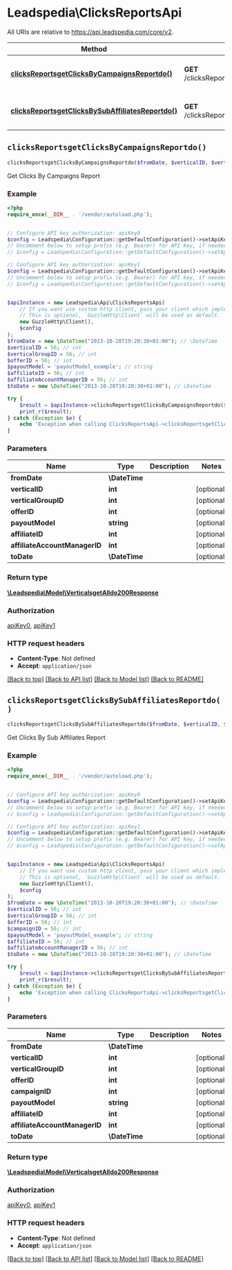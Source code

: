 # Leadspedia\ClicksReportsApi

All URIs are relative to https://api.leadspedia.com/core/v2.

Method | HTTP request | Description
------------- | ------------- | -------------
[**clicksReportsgetClicksByCampaignsReportdo()**](ClicksReportsApi.md#clicksReportsgetClicksByCampaignsReportdo) | **GET** /clicksReports/getClicksByCampaignsReport.do | Get Clicks By Campaigns Report
[**clicksReportsgetClicksBySubAffiliatesReportdo()**](ClicksReportsApi.md#clicksReportsgetClicksBySubAffiliatesReportdo) | **GET** /clicksReports/getClicksBySubAffiliatesReport.do | Get Clicks By Sub Affiliates Report


## `clicksReportsgetClicksByCampaignsReportdo()`

```php
clicksReportsgetClicksByCampaignsReportdo($fromDate, $verticalID, $verticalGroupID, $offerID, $payoutModel, $affiliateID, $affiliateAccountManagerID, $toDate): \Leadspedia\Model\VerticalsgetAlldo200Response
```

Get Clicks By Campaigns Report

### Example

```php
<?php
require_once(__DIR__ . '/vendor/autoload.php');


// Configure API key authorization: apiKey0
$config = Leadspedia\Configuration::getDefaultConfiguration()->setApiKey('api_key', 'YOUR_API_KEY');
// Uncomment below to setup prefix (e.g. Bearer) for API key, if needed
// $config = Leadspedia\Configuration::getDefaultConfiguration()->setApiKeyPrefix('api_key', 'Bearer');

// Configure API key authorization: apiKey1
$config = Leadspedia\Configuration::getDefaultConfiguration()->setApiKey('api_secret', 'YOUR_API_KEY');
// Uncomment below to setup prefix (e.g. Bearer) for API key, if needed
// $config = Leadspedia\Configuration::getDefaultConfiguration()->setApiKeyPrefix('api_secret', 'Bearer');


$apiInstance = new Leadspedia\Api\ClicksReportsApi(
    // If you want use custom http client, pass your client which implements `GuzzleHttp\ClientInterface`.
    // This is optional, `GuzzleHttp\Client` will be used as default.
    new GuzzleHttp\Client(),
    $config
);
$fromDate = new \DateTime("2013-10-20T19:20:30+01:00"); // \DateTime
$verticalID = 56; // int
$verticalGroupID = 56; // int
$offerID = 56; // int
$payoutModel = 'payoutModel_example'; // string
$affiliateID = 56; // int
$affiliateAccountManagerID = 56; // int
$toDate = new \DateTime("2013-10-20T19:20:30+01:00"); // \DateTime

try {
    $result = $apiInstance->clicksReportsgetClicksByCampaignsReportdo($fromDate, $verticalID, $verticalGroupID, $offerID, $payoutModel, $affiliateID, $affiliateAccountManagerID, $toDate);
    print_r($result);
} catch (Exception $e) {
    echo 'Exception when calling ClicksReportsApi->clicksReportsgetClicksByCampaignsReportdo: ', $e->getMessage(), PHP_EOL;
}
```

### Parameters

Name | Type | Description  | Notes
------------- | ------------- | ------------- | -------------
 **fromDate** | **\DateTime**|  |
 **verticalID** | **int**|  | [optional]
 **verticalGroupID** | **int**|  | [optional]
 **offerID** | **int**|  | [optional]
 **payoutModel** | **string**|  | [optional]
 **affiliateID** | **int**|  | [optional]
 **affiliateAccountManagerID** | **int**|  | [optional]
 **toDate** | **\DateTime**|  | [optional]

### Return type

[**\Leadspedia\Model\VerticalsgetAlldo200Response**](../Model/VerticalsgetAlldo200Response.md)

### Authorization

[apiKey0](../../README.md#apiKey0), [apiKey1](../../README.md#apiKey1)

### HTTP request headers

- **Content-Type**: Not defined
- **Accept**: `application/json`

[[Back to top]](#) [[Back to API list]](../../README.md#endpoints)
[[Back to Model list]](../../README.md#models)
[[Back to README]](../../README.md)

## `clicksReportsgetClicksBySubAffiliatesReportdo()`

```php
clicksReportsgetClicksBySubAffiliatesReportdo($fromDate, $verticalID, $verticalGroupID, $offerID, $campaignID, $payoutModel, $affiliateID, $affiliateAccountManagerID, $toDate): \Leadspedia\Model\VerticalsgetAlldo200Response
```

Get Clicks By Sub Affiliates Report

### Example

```php
<?php
require_once(__DIR__ . '/vendor/autoload.php');


// Configure API key authorization: apiKey0
$config = Leadspedia\Configuration::getDefaultConfiguration()->setApiKey('api_key', 'YOUR_API_KEY');
// Uncomment below to setup prefix (e.g. Bearer) for API key, if needed
// $config = Leadspedia\Configuration::getDefaultConfiguration()->setApiKeyPrefix('api_key', 'Bearer');

// Configure API key authorization: apiKey1
$config = Leadspedia\Configuration::getDefaultConfiguration()->setApiKey('api_secret', 'YOUR_API_KEY');
// Uncomment below to setup prefix (e.g. Bearer) for API key, if needed
// $config = Leadspedia\Configuration::getDefaultConfiguration()->setApiKeyPrefix('api_secret', 'Bearer');


$apiInstance = new Leadspedia\Api\ClicksReportsApi(
    // If you want use custom http client, pass your client which implements `GuzzleHttp\ClientInterface`.
    // This is optional, `GuzzleHttp\Client` will be used as default.
    new GuzzleHttp\Client(),
    $config
);
$fromDate = new \DateTime("2013-10-20T19:20:30+01:00"); // \DateTime
$verticalID = 56; // int
$verticalGroupID = 56; // int
$offerID = 56; // int
$campaignID = 56; // int
$payoutModel = 'payoutModel_example'; // string
$affiliateID = 56; // int
$affiliateAccountManagerID = 56; // int
$toDate = new \DateTime("2013-10-20T19:20:30+01:00"); // \DateTime

try {
    $result = $apiInstance->clicksReportsgetClicksBySubAffiliatesReportdo($fromDate, $verticalID, $verticalGroupID, $offerID, $campaignID, $payoutModel, $affiliateID, $affiliateAccountManagerID, $toDate);
    print_r($result);
} catch (Exception $e) {
    echo 'Exception when calling ClicksReportsApi->clicksReportsgetClicksBySubAffiliatesReportdo: ', $e->getMessage(), PHP_EOL;
}
```

### Parameters

Name | Type | Description  | Notes
------------- | ------------- | ------------- | -------------
 **fromDate** | **\DateTime**|  |
 **verticalID** | **int**|  | [optional]
 **verticalGroupID** | **int**|  | [optional]
 **offerID** | **int**|  | [optional]
 **campaignID** | **int**|  | [optional]
 **payoutModel** | **string**|  | [optional]
 **affiliateID** | **int**|  | [optional]
 **affiliateAccountManagerID** | **int**|  | [optional]
 **toDate** | **\DateTime**|  | [optional]

### Return type

[**\Leadspedia\Model\VerticalsgetAlldo200Response**](../Model/VerticalsgetAlldo200Response.md)

### Authorization

[apiKey0](../../README.md#apiKey0), [apiKey1](../../README.md#apiKey1)

### HTTP request headers

- **Content-Type**: Not defined
- **Accept**: `application/json`

[[Back to top]](#) [[Back to API list]](../../README.md#endpoints)
[[Back to Model list]](../../README.md#models)
[[Back to README]](../../README.md)
